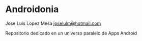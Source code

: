 # Androidonia
Jose Luis Lopez Mesa
joselulm@hotmail.com

Repositorio dedicado en un universo paralelo de Apps Android